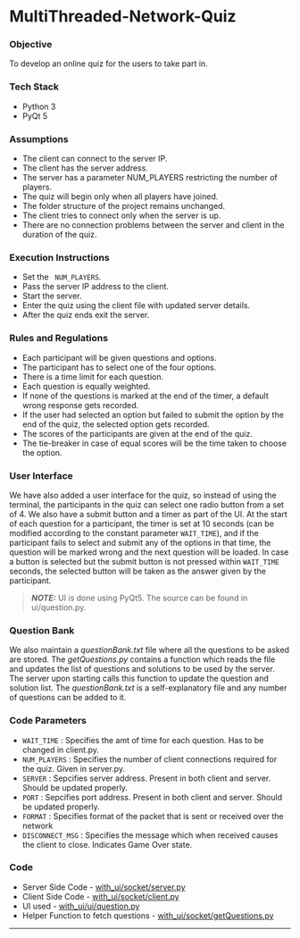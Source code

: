 # MultiThreaded-Network-Quiz

### Objective
To develop an online quiz for the users to take part in.

### Tech Stack
* Python 3
* PyQt 5

### Assumptions
* The client can connect to the server IP.
* The client has the server address.
* The server has a parameter   NUM_PLAYERS  restricting the number of players.
* The quiz will begin only when all players have joined.
* The folder structure of the project remains unchanged.
* The client tries to connect only when the server is up.
* There are no connection problems between the server and client in the duration of the quiz.

### Execution Instructions
* Set the  ``` NUM_PLAYERS```.
* Pass the server IP address to the client.
* Start the server.
* Enter the quiz using the client file with updated server details.
* After the quiz ends exit the server.

### Rules and Regulations
* Each participant will be given questions and options. 
* The participant has to select one of the four options.
* There is a time limit for each question.
* Each question is equally weighted.
* If none of the questions is marked at the end of the timer, a default wrong response gets recorded.
* If the user had selected an option but failed to submit the option by the end of the quiz, the selected option gets recorded.
* The scores of the participants are given at the end of the quiz.
* The tie-breaker in case of equal scores will be the time taken to choose the option.

### User Interface
We have also added a user interface for the quiz, so instead of using the terminal, the participants in the quiz can select one radio button from a set of 4. We also have a submit button and a timer as part of the UI.
At the start of each question for a participant, the timer is set at 10 seconds (can be modified according to the constant parameter ```WAIT_TIME```), and if the participant fails to select and submit any of the options in that time, the question will be marked wrong and the next question will be loaded.
In case a button is selected but the submit button is not pressed within ```WAIT_TIME``` seconds, the selected button will be taken as the answer given by the participant.

> **_NOTE:_**  UI is done using PyQt5. The source can be found in ui/question.py.

### Question  Bank
We also maintain a *questionBank.txt* file where all the questions to be asked are stored. The *getQuestions.py* contains a function which reads the file and updates the list of questions and solutions to be used by the server. The server upon starting calls this function to update the question and solution list.
The *questionBank.txt* is a self-explanatory file and any number of questions can be added to it.

### Code Parameters
* ``WAIT_TIME`` : Specifies the amt of time for each question. Has to be changed in client.py.
* ``NUM_PLAYERS`` : Specifies the number of client connections required for the quiz. Given in server.py.
* ``SERVER`` : Sepcifies server address. Present in both client and server. Should be updated properly.
* ``PORT`` : Sepcifies port address. Present in both client and server. Should be updated properly.
* ``FORMAT`` : Specifies format of the packet that is sent or received over the network
* ``DISCONNECT_MSG`` : Specifies the message which when received causes the client to close. Indicates Game Over state.

### Code
 - Server Side Code - [with_ui/socket/server.py](with_ui/socket/server.py)
 - Client Side Code - [with_ui/socket/client.py](with_ui/socket/client.py)
 - UI used - [with_ui/ui/question.py](with_ui/ui/question.py)
 - Helper Function to fetch questions - [with_ui/socket/getQuestions.py](with_ui/socket/getQuestions.py)

--------------------------------------------------------------------------------------------------------

